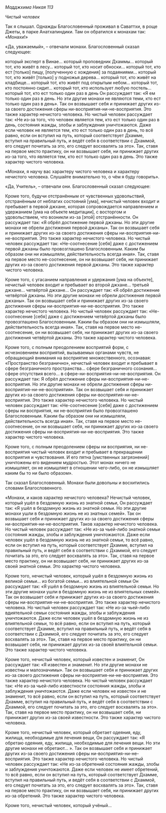 *Мадджхима Никая 113*

*Чистый человек*

Так я слышал\. Однажды Благословенный проживал в Саваттхи, в роще Джеты, в парке Анатхапиндики\. Там он обратился к монахам так: «Монахи\!»

«Да, уважаемый», – отвечали монахи\. Благословенный сказал следующее:

который эксперт в Винае\.\.\.           который проповедник Дхаммы\.\.\.           который тот, кто живёт в лесу…           который тот, кто носит обноски…           который тот, кто ест \[только\] пищу, \[полученную с хождения\] за подаяниями…           который тот, кто живёт \[только\] у подножья дерева…           который тот, кто живёт на кладбище… который тот, кто живёт под открытым небом… который тот, кто постоянно сидит… который тот, кто использует любую постель… который тот, кто ест только один раз в день Он рассуждает так: «Я ем только один раз в день\. Но эти другие монахи не являются теми, кто ест только один раз в день»\. Так он возвышает себя и принижает других из\-за своего достижения  сферы ни\-восприятия\-ни\-не\-восприятия\. Это также характер нечистого человека\. Но чистый человек рассуждает так: «Не из\-за того, что человек является тем, кто ест только один раз в день, состояния жажды, злобы и заблуждения уничтожаются\. Даже если человек не является тем, кто ест только один раз в день, то всё равно, если он вступил на путь, который соответствует Дхамме, вступил на правильный путь, и ведёт себя в соответствии с Дхаммой, его следует почитать за это, его следует восхвалять за это»\. Так, ставя на первое место практику, он ни возвышает себя, ни принижает других из\-за того, что является тем, кто ест только один раз в день\. Это также характер чистого человека\.

«Монахи, я научу вас характеру чистого человека и характеру нечистого человека\. Слушайте внимательно то, о чём я буду говорить»\.

«Да, Учитель», – отвечали они\. Благословенный сказал следующее:

Кроме того, будучи отстранённым от чувственных удовольствий, отстранённым от неблагих состояний \[ума\], нечистый человек входит и пребывает в первой джхане, которая сопровождается направлением и удержанием \[ума на объекте медитации\], с восторгом и удовольствием, что возникли из\-за \[этой\] отстранённости\. Он рассуждает так: «Я обрёл достижение первой джханы\. Но эти другие монахи не обрели достижения первой джханы»\. Так он возвышает себя и принижает других из\-за своего достижения  сферы ни\-восприятия\-ни\-не\-восприятия\. Это также характер нечистого человека\. Но чистый человек рассуждает так: «Не\-соотнесение \[себя\] даже с достижением первой джханы было провозглашено Благословенным\. Каким бы образом они ни измышляли, действительность всегда иная»\. Так, ставя на первое место не\-соотнесение, он ни возвышает себя, ни принижает других из\-за своего достижения первой джханы\. Это также характер чистого человека\.

Кроме того, с угасанием направления и удержания \[ума на объекте\], нечистый человек входит и пребывает во второй джхане… третьей джхане\.\.\. четвёртой джхане\.\.\. Он рассуждает так: «Я обрёл достижение четвёртой джханы\. Но эти другие монахи не обрели достижения первой джханы»\. Так он возвышает себя и принижает других из\-за своего достижения  сферы ни\-восприятия\-ни\-не\-восприятия\. Это также характер нечистого человека\. Но чистый человек рассуждает так: «Не\-соотнесение \[себя\] даже с достижением четвёртой джханы было провозглашено Благословенным\. Каким бы образом они ни измышляли, действительность всегда иная»\. Так, ставя на первое место не\-соотнесение, он ни возвышает себя, ни принижает других из\-за своего достижения четвёртой джханы\. Это также характер чистого человека\.

Кроме того, с полным преодолением восприятий форм, с исчезновением восприятий, вызываемых органами чувств, не обращающий внимания на восприятие множественного, осознавая: «Пространство безгранично», нечистый человек входит и пребывает в сфере безграничного пространства\.\.\.          сфере безграничного сознания…          сфере отсутствия всего…          в сфере\-ни\-восприятия\-ни\-не\-восприятия\. Он рассуждает так: Я обрёл достижение сферы ни\-восприятия\-ни\-не\-восприятия\. Но эти другие монахи не обрели достижения сферы ни\-восприятия\-ни\-не\-восприятия»\. Так он возвышает себя и принижает других из\-за своего достижения  сферы ни\-восприятия\-ни\-не\-восприятия\. Это также характер нечистого человека\. Но чистый человек рассуждает так: «Не\-соотнесение \[себя\] даже с достижением сферы ни восприятия, ни не\-восприятия было провозглашено Благословенным\. Каким бы образом они ни измышляли, действительность всегда иная»\. Так, ставя на первое место не\-соотнесение, он ни возвышает себя, ни принижает других из\-за своего достижения сферы ни\-восприятия\-ни\-не\-восприятия\. Это также характер чистого человека\.

Кроме того, с полным преодолением сферы ни восприятия, ни не\-восприятия чистый человек входит и пребывает в прекращении восприятия и чувствования\.  И его пятна \[умственных загрязнений\] уничтожены его видением мудростью\. Этот монах ничего не измышляет, он не измышляет в отношении чего\-либо, он не измышляет каким бы то ни было образом»\.

Так сказал Благословенный\. Монахи были довольны и восхитились словами Благословенного\.

«Монахи, и каков характер нечистого человека? Нечистый человек, который ушёл в бездомную жизнь из знатной семьи, Он рассуждает так: «Я ушёл в бездомную жизнь из знатной семьи\. Но эти другие монахи ушли в бездомную жизнь не из знатных семей»\. Так он возвышает себя и принижает других из\-за своего достижения  сферы ни\-восприятия\-ни\-не\-восприятия\. Таков характер нечистого человека\. Но чистый человек рассуждает так: «Не из\-за чьей\-либо знатной семьи состояния жажды, злобы и заблуждения уничтожаются\. Даже если человек ушёл в бездомную жизнь не из знатной семьи, то всё равно, если он вступил на путь, который соответствует Дхамме, вступил на правильный путь, и ведёт себя в соответствии с Дхаммой, его следует почитать за это, его следует восхвалять за это»\. Так, ставя на первое место практику, он ни возвышает себя, ни принижает других из\-за своей знатной семьи\. Это характер чистого человека\.

Кроме того, нечистый человек, который ушёл в бездомную жизнь из великой семьи… из богатой семьи\.\.\. из влиятельной семьи Он рассуждает так: «Я ушёл в бездомную жизнь из влиятельной семьи\. Но эти другие монахи ушли в бездомную жизнь не из влиятельных семей»\. Так он возвышает себя и принижает других из\-за своего достижения  сферы ни\-восприятия\-ни\-не\-восприятия\. Это также характер нечистого человека\. Но чистый человек рассуждает так: «Не из\-за чьей\-либо вдиятельной семьи состояния жажды, злобы и заблуждения уничтожаются\. Даже если человек ушёл в бездомную жизнь не из влиятельной семьи, то всё равно, если он вступил на путь, который соответствует Дхамме, вступил на правильный путь, и ведёт себя в соответствии с Дхаммой, его следует почитать за это, его следует восхвалять за это»\. Так, ставя на первое место практику, он ни возвышает себя, ни принижает других из\-за своей влиятельной семьи\. Это также характер чистого человека\.

Кроме того, нечистый человек, который известен и знаменит, Он рассуждает так: «Я известен и знаменит\.  Но эти другие монахи не известны и малозначимы»\. Так он возвышает себя и принижает других из\-за своего достижения  сферы ни\-восприятия\-ни\-не\-восприятия\. Это также характер нечистого человека\. Но чистый человек рассуждает так: «Не из\-за чьей\-либо известности состояния жажды, злобы и заблуждения уничтожаются\. Даже если человек не известен и не знаменит, то всё равно, если он вступил на путь, который соответствует Дхамме, вступил на правильный путь, и ведёт себя в соответствии с Дхаммой, его следует почитать за это, его следует восхвалять за это»\. Так, ставя на первое место практику, он ни возвышает себя, ни принижает других из\-за своей известности\. Это также характер чистого человека\.

Кроме того, нечистый человек, который обретает одеяния, еду, жилища, необходимые для лечения вещи, Он рассуждает так: «Я обретаю одеяния, еду, жилища, необходимые для лечения вещи\. Но эти другие монахи не обретают… »\. Так он возвышает себя и принижает других из\-за своего достижения  сферы ни\-восприятия\-ни\-не\-восприятия\. Это также характер нечистого человека\. Но чистый человек рассуждает так: «Не из\-за обретений состояния жажды, злобы и заблуждения уничтожаются\. Даже если человек не имеет обретений, то всё равно, если он вступил на путь, который соответствует Дхамме, вступил на правильный путь, и ведёт себя в соответствии с Дхаммой, его следует почитать за это, его следует восхвалять за это»\. Так, ставя на первое место практику, он ни возвышает себя, ни принижает других из\-за обретений\. Это также характер чистого человека\.

Кроме того, нечистый человек, который учёный…          
